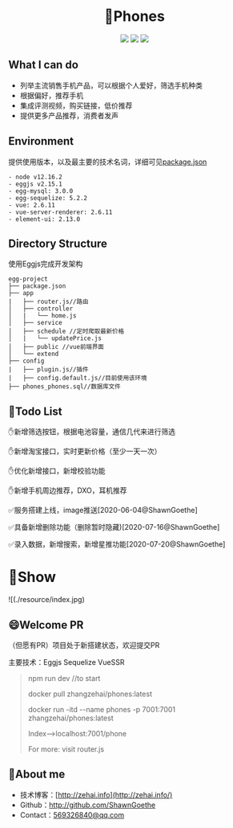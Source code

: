 <div align="center">
<h1>📱Phones</h1>
  <img src="https://img.shields.io/badge/License-MIT-blue.svg"/>
  <img src="https://img.shields.io/static/v1?label=electron&message=7.1.7&color="/>
  <img src="https://img.shields.io/badge/language-javascript-yellow.svg?style=flat-square"/>
</div>



## What I can do

- 列举主流销售手机产品，可以根据个人爱好，筛选手机种类
- 根据偏好，推荐手机
- 集成评测视频，购买链接，低价推荐
- 提供更多产品推荐，消费者发声



## Environment

提供使用版本，以及最主要的技术名词，详细可见[package.json](./package.json)

```
- node v12.16.2
- eggjs v2.15.1
- egg-mysql: 3.0.0
- egg-sequelize: 5.2.2
- vue: 2.6.11
- vue-server-renderer: 2.6.11
- element-ui: 2.13.0
```



## Directory Structure

使用Eggjs完成开发架构

```
egg-project
├── package.json
├── app
|   ├── router.js//路由
│   ├── controller
│   |   └── home.js
│   ├── service
│   ├── schedule //定时爬取最新价格
│   |   └── updatePrice.js
│   ├── public //vue前端界面
│   └── extend 
├── config
|   ├── plugin.js//插件
|   ├── config.default.js//目前使用该环境
├── phones_phones.sql//数据库文件
```



## 🐼Todo List

:hand:新增筛选按钮，根据电池容量，通信几代来进行筛选

:hand:新增淘宝接口，实时更新价格（至少一天一次）

:hand:优化新增接口，新增校验功能

:hand:新增手机周边推荐，DXO，耳机推荐

:white_check_mark:服务搭建上线，image推送[2020-06-04@ShawnGoethe]

:white_check_mark:具备新增删除功能（删除暂时隐藏)[2020-07-16@ShawnGoethe]

:white_check_mark:录入数据，新增搜索，新增星推功能[2020-07-20@ShawnGoethe]



# 🚩Show

![(./resource/index.jpg)



## 😄Welcome PR

（但愿有PR）项目处于新搭建状态，欢迎提交PR

主要技术：Eggjs Sequelize VueSSR

> npm run dev //to start
>
> docker pull zhangzehai/phones:latest
>
> docker run -itd --name phones -p 7001:7001 zhangzehai/phones:latest
>
> Index-->localhost:7001/phone
>
> For more: visit router.js

## 🚩About me

- 技术博客：[http://zehai.info](http://zehai.info/)
- Github：http://github.com/ShawnGoethe
- Contact：569326840@qq.com
